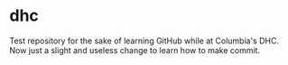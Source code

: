 # dhc
Test repository for the sake of learning GitHub while at Columbia's DHC. 
Now just a slight and useless change to learn how to make commit.
